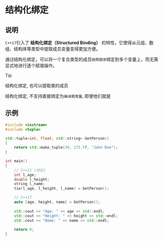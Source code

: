 # 结构化绑定
## 说明
`C++17`引入了 **结构化绑定（Structured Binding）** 的特性，它使得从元组、数组、结构体等类型中提取成员变量变得更加方便。

通过结构化绑定，可以将一个复合类型的成员`按照顺序`绑定到多个变量上，而无需显式地进行逐个赋值操作。

> [!TIP]
> 结构化绑定, 也可以提取类的成员
>
> 结构化绑定, 不支持直接绑定为`编译期常量`, 即便他们就是

## 示例


```C++
#include <iostream>
#include <tuple>

std::tuple<int, float, std::string> GetPerson()
{
    return std::make_tuple(30, 175.5f, "John Doe");
}

int main()
{
	// C++11 (对比)
	int l_age;
	double l_height;
	string l_name;
	tie(l_age, l_height, l_name) = GetPerson();

    // C++17
    auto [age, height, name] = GetPerson();
    
    std::cout << "Age: " << age << std::endl;
    std::cout << "Height: " << height << std::endl;
    std::cout << "Name: " << name << std::endl;
    
    return 0;
}
```
